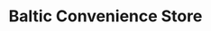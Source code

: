 ---
title: "Baltic Convenience Store"
url: /sprague/baltic-convenience-store/
shop: Lebensmittel
---